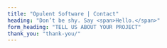```yaml
---
title: "Opulent Software | Contact"
heading: "Don’t be shy. Say <span>Hello.</span>"
form_heading: "TELL US ABOUT YOUR PROJECT"
thank_you: "thank-you/"
---
```


